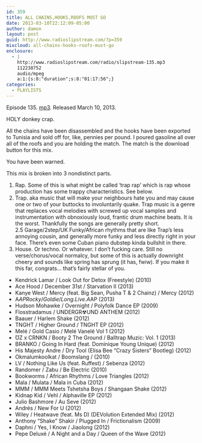 ```yaml
---
id: 359
title: ALL CHAINS,HOOKS,ROOFS MUST GO
date: 2013-03-10T22:12:09-05:00
author: damon
layout: post
guid: http://www.radioslipstream.com/?p=359
mixcloud: all-chains-hooks-roofs-must-go
enclosure:
  - |
    http://www.radioslipstream.com/radio/slipstream-135.mp3
    112238752
    audio/mpeg
    a:1:{s:8:"duration";s:8:"01:17:56";}
categories:
  - PLAYLISTS
---
```

Episode 135. [mp3](/radio/slipstream-135.mp3). Released March 10, 2013.

HOLY donkey crap.

All the chains have been disassembled and the hooks have been exported to Tunisia and sold off for, like, pennies per pound. I poured gasoline all over all of the roofs and you are holding the match. The match is the download button for this mix.

You have been warned.

This mix is broken into 3 nondistinct parts.  

1. Rap. Some of this is what might be called ‘trap rap’ which is rap whose production has some trappy characteristics. See below.  
2. Trap. aka music that will make your neighbours hate you and may cause one or two of your buttocks to involuntarily quake. Trap music is a genre that replaces vocal melodies with screwed up vocal samples and instrumentation with obnoxiously loud, frantic drum machine beats. It is the worst. Thankfully the songs are generally pretty short.  
2.5 Garage/2step/UK Funky/African rhythms that are like Trap’s less annoying cousin, and generally more funky and less directly right in your face. There’s even some Cuban piano dubstep kinda bullshit in there.  
3. House. Or techno. Or whatever. I don’t fucking care. Still no verse/chorus/vocal normalcy, but some of this is actually downright cheery and sounds like spring has sprung (it has, fwiw). If you make it this far, congrats… that’s fairly stellar of you.  
</em>

  * Kendrick Lamar / Look Out for Detox (Freestyle) (2010)
  * Ace Hood / December 31st / Starvation II (2013)
  * Kanye West / Mercy (feat. Big Sean, Pusha T & 2 Chainz) / Mercy (2012)
  * A$AP Rocky / Goldie / Long.Live.A$AP (2013)
  * Hudson Mohawke / Overnight / Polyfolk Dance EP (2009)
  * Flosstradamus / UNDERGR☢UND ANTHEM (2012)
  * Baauer / Harlem Shake (2012)
  * TNGHT / Higher Ground / TNGHT EP (2012)
  * Melé / Gold Casio / Melé Vanelé Vol 1 (2012)
  * ƱZ x CRNKN / Booty 2 The Ground / Balltrap Muzic: Vol. 1 (2013)
  * BRANKO / Going In Hard (feat. Dominique Young Unique) (2012)
  * His Majesty Andre / Dry Tool (Elisa Bee “Crazy Sisters” Bootleg) (2012)
  * Okmalumkoolkat / Boomslang / (2010)
  * LV / Nothing Like Us (feat. Ruffest) / Sebenza (2012)
  * Randomer / Zabu / Be Electric (2010)
  * Bookworms / African Rhythms / Love Triangles (2012)
  * Mala / Mulata / Mala in Cuba (2012)
  * MMM / MMM Meets Tshetsha Boys / Shangaan Shake (2012)
  * Kidnap Kid / Vehl / Alphaville EP (2012)
  * Julio Bashmore / Au Seve (2012)
  * Andrés / New For U (2012)
  * Wiley / Heatwave (feat. Ms D) (DEVolution Extended Mix) (2012)
  * Anthony “Shake” Shakir / Plugged In / Frictionalism (2009)
  * Daphni / Yes, I Know / Jiaolong (2012)
  * Pepe Deluxé / A Night and a Day / Queen of the Wave (2012)